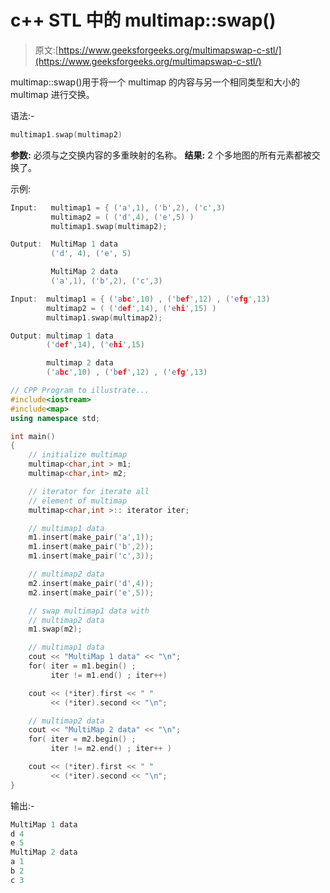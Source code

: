 # c++ STL 中的 multimap::swap()

> 原文:[https://www.geeksforgeeks.org/multimapswap-c-stl/](https://www.geeksforgeeks.org/multimapswap-c-stl/)

multimap::swap()用于将一个 multimap 的内容与另一个相同类型和大小的 multimap 进行交换。

语法:-

```cpp
multimap1.swap(multimap2)

```

**参数:**
必须与之交换内容的多重映射的名称。
**结果:**
2 个多地图的所有元素都被交换了。

示例:

```cpp
Input:   multimap1 = { ('a',1), ('b',2), ('c',3)
         multimap2 = ( ('d',4), ('e',5) )
         multimap1.swap(multimap2);

Output:  MultiMap 1 data
         ('d', 4), ('e', 5) 

         MultiMap 2 data
         ('a',1), ('b',2), ('c',3)

Input:  multimap1 = { ('abc',10) , ('bef',12) , ('efg',13)
        multimap2 = ( ('def',14), ('ehi',15) )
        multimap1.swap(multimap2);

Output: multimap 1 data
        ('def',14), ('ehi',15)

        multimap 2 data
        ('abc',10) , ('bef',12) , ('efg',13)

```

```cpp
// CPP Program to illustrate...
#include<iostream>
#include<map>
using namespace std;

int main()
{
    // initialize multimap
    multimap<char,int > m1;
    multimap<char,int> m2;

    // iterator for iterate all 
    // element of multimap
    multimap<char,int >:: iterator iter;

    // multimap1 data
    m1.insert(make_pair('a',1));
    m1.insert(make_pair('b',2));
    m1.insert(make_pair('c',3));

    // multimap2 data
    m2.insert(make_pair('d',4));
    m2.insert(make_pair('e',5));

    // swap multimap1 data with
    // multimap2 data
    m1.swap(m2);

    // multimap1 data
    cout << "MultiMap 1 data" << "\n";
    for( iter = m1.begin() ;
         iter != m1.end() ; iter++)

    cout << (*iter).first << " " 
         << (*iter).second << "\n";

    // multimap2 data
    cout << "MultiMap 2 data" << "\n";
    for( iter = m2.begin() ;
         iter != m2.end() ; iter++ )

    cout << (*iter).first << " " 
         << (*iter).second << "\n";
}
```

输出:-

```cpp
MultiMap 1 data
d 4
e 5
MultiMap 2 data
a 1
b 2
c 3

```